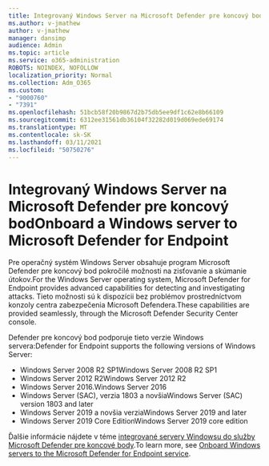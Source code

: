 ```yaml
---
title: Integrovaný Windows Server na Microsoft Defender pre koncový bod
ms.author: v-jmathew
author: v-jmathew
manager: dansimp
audience: Admin
ms.topic: article
ms.service: o365-administration
ROBOTS: NOINDEX, NOFOLLOW
localization_priority: Normal
ms.collection: Adm_O365
ms.custom:
- "9000760"
- "7391"
ms.openlocfilehash: 51bcb58f20b9867d2b75db5ee9df1c62e8b66109
ms.sourcegitcommit: 6312ee31561db36104f32282d019d069ede69174
ms.translationtype: MT
ms.contentlocale: sk-SK
ms.lasthandoff: 03/11/2021
ms.locfileid: "50750276"
---
```

# <a name="onboard-a-windows-server-to-microsoft-defender-for-endpoint"></a><span data-ttu-id="992c7-102">Integrovaný Windows Server na Microsoft Defender pre koncový bod</span><span class="sxs-lookup"><span data-stu-id="992c7-102">Onboard a Windows server to Microsoft Defender for Endpoint</span></span>

<span data-ttu-id="992c7-103">Pre operačný systém Windows Server obsahuje program Microsoft Defender pre koncový bod pokročilé možnosti na zisťovanie a skúmanie útokov.</span><span class="sxs-lookup"><span data-stu-id="992c7-103">For the Windows Server operating system, Microsoft Defender for Endpoint provides advanced capabilities for detecting and investigating attacks.</span></span> <span data-ttu-id="992c7-104">Tieto možnosti sú k dispozícii bez problémov prostredníctvom konzoly centra zabezpečenia Microsoft Defendera.</span><span class="sxs-lookup"><span data-stu-id="992c7-104">These capabilities are provided seamlessly, through the Microsoft Defender Security Center console.</span></span>

<span data-ttu-id="992c7-105">Defender pre koncový bod podporuje tieto verzie Windows servera:</span><span class="sxs-lookup"><span data-stu-id="992c7-105">Defender for Endpoint supports the following versions of Windows Server:</span></span>

- <span data-ttu-id="992c7-106">Windows Server 2008 R2 SP1</span><span class="sxs-lookup"><span data-stu-id="992c7-106">Windows Server 2008 R2 SP1</span></span>
- <span data-ttu-id="992c7-107">Windows Server 2012 R2</span><span class="sxs-lookup"><span data-stu-id="992c7-107">Windows Server 2012 R2</span></span>
- <span data-ttu-id="992c7-108">Windows Server 2016.</span><span class="sxs-lookup"><span data-stu-id="992c7-108">Windows Server 2016</span></span>
- <span data-ttu-id="992c7-109">Windows Server (SAC), verzia 1803 a novšia</span><span class="sxs-lookup"><span data-stu-id="992c7-109">Windows Server (SAC) version 1803 and later</span></span>
- <span data-ttu-id="992c7-110">Windows Server 2019 a novšia verzia</span><span class="sxs-lookup"><span data-stu-id="992c7-110">Windows Server 2019 and later</span></span>
- <span data-ttu-id="992c7-111">Windows Server 2019 Core Edition</span><span class="sxs-lookup"><span data-stu-id="992c7-111">Windows Server 2019 core edition</span></span>

<span data-ttu-id="992c7-112">Ďalšie informácie nájdete v téme [integrované servery Windowsu do služby Microsoft Defender pre koncové body](https://go.microsoft.com/fwlink/?linkid=2143627).</span><span class="sxs-lookup"><span data-stu-id="992c7-112">To learn more, see [Onboard Windows servers to the Microsoft Defender for Endpoint service](https://go.microsoft.com/fwlink/?linkid=2143627).</span></span>
